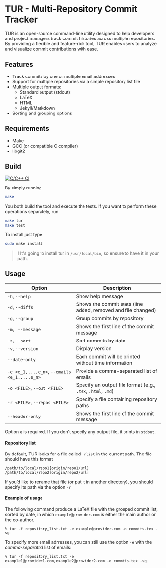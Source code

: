 # TUR - Multi-Repository Commit Tracker

TUR is an open-source command-line utility designed to help developers and project managers track commit histories across multiple repositories. By providing a flexible and feature-rich tool, TUR enables users to analyze and visualize commit contributions with ease.

## Features

* Track commits by one or multiple email addresses
* Support for multiple repositories via a simple repository list file
* Multiple output formats:
    - Standard output (stdout)
    - LaTeX
    - HTML
    - Jekyll/Markdown
* Sorting and grouping options

## Requirements

* Make
* GCC (or compatible C compiler)
* libgit2

## Build

[![C/C++ CI](https://github.com/aestriplex/tur/actions/workflows/c-cpp.yml/badge.svg?branch=main)](https://github.com/aestriplex/tur/actions/workflows/c-cpp.yml)

By simply running
```bash
make
```
You both build the tool and execute the tests. If you want to perform these operations separately, run
```bash
make tur
make test
```
To install just type
```bash
sudo make install
```
> **!** It's going to install tur in `/usr/local/bin`, so ensure to have it in your path.

## Usage

| Option | Description |
|--------|-------------|
| `-h`, `--help` | Show help message |
| `-d`, `--diffs` | Shows the commit stats (line added, removed and file changed) |
| `-g`, `--group` | Group commits by repository |
| `-m, --message` | Shows the first line of the commit message |
| `-s`, `--sort` | Sort commits by date |
| `-v`, `--version` | Display version |
| `--date-only` | Each commit will be printed without time information |
| `-e <e_1,...,e_n>`, `--emails <e_1,...,e_n>` | Provide a comma-separated list of emails |
| `-o <FILE>`, `--out <FILE>` | Specify an output file format (e.g., `.tex`, `.html`, `.md`) |
| `-r <FILE>`, `--repos <FILE>` | Specify a file containing repository paths |
| `--header-only` | Shows the first line of the commit message|

Option `e` is required. If you don't specify any output file, it prints in `stdout`.

#### Repository list

By default, TUR looks for a file called `.rlist` in the current path. The file should have this format
```
/path/to/local/repo1[origin/repo1/url]
/path/to/local/repo2[origin/repo2/url]
``` 
If you’d like to rename that file (or put it in another directory), you should specify its path via the option `-r`

#### Example of usage

The following command produce a LaTeX file with the grouped commit list, sorted by date, in which `example@provider.com` is either the main author or the co-author.
```
% tur -f repository_list.txt -e example@provider.com -o commits.tex -sg
```
To specify more email adrresses, you can still use the option `-e` with the *comma-separated* list of emails:
```
% tur -f repository_list.txt -e example1@provider1.com,example2@provider2.com -o commits.tex -sg
```
